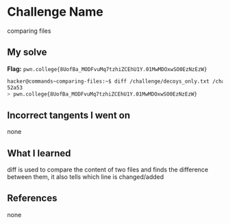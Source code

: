 # Challenge Name
comparing files
## My solve
**Flag:** `pwn.college{8UofBa_MODFvuMq7tzhiZCEhU1Y.01MwMDOxwSO0EzNzEzW}`

```bash
hacker@commands~comparing-files:~$ diff /challenge/decoys_only.txt /challenge/decoys_and_real.txt
52a53
> pwn.college{8UofBa_MODFvuMq7tzhiZCEhU1Y.01MwMDOxwSO0EzNzEzW}
```
## Incorrect tangents I went on
none

## What I learned
diff is used to compare the content of two files and finds the difference between them, it also tells which line is changed/added 

## References 
none

